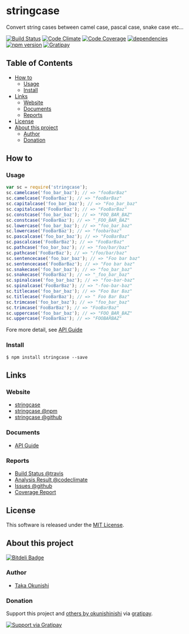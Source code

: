 stringcase
=====

Convert string cases between camel case, pascal case, snake case etc...

<!-- Badge start -->

[![Build Status][my_travis_badge_url]][my_travis_url]
[![Code Climate][my_codeclimate_badge_url]][my_codeclimate_url]
[![Code Coverage][my_codeclimate_coverage_badge_url]][my_codeclimate_url]
[![dependencies][my_gemnasium_badge_url]][my_gemnasium_url]
[![npm version][my_npm_budge_url]][my_npm_url]
[![Gratipay][my_gratipay_budge_url]][my_gratipay_url]

<!-- Badge end -->


<!-- Table start -->

Table of Contents
-----
- [How to](#01-howto)
    - [Usage](#01-howto--usage)
    - [Install](#01-howto--install)
- [Links](#09-links)
    - [Website](#09-links--website)
    - [Documents](#09-links--documents)
    - [Reports](#09-links--reports)
- [License](#10-license)
- [About this project](#11-project)
    - [Author](#11-project--author)
    - [Donation](#11-project--donation)

<!-- Table end -->


<!-- Sections start -->

<a name="01-howto"></a>
How to
-------

<a name="01-howto--usage"></a>
### Usage


```Javascript
var sc = require('stringcase');
sc.camelcase('foo_bar_baz'); // => "fooBarBaz" 
sc.camelcase('FooBarBaz'); // => "fooBarBaz" 
sc.capitalcase('foo_bar_baz'); // => "Foo_bar_baz" 
sc.capitalcase('FooBarBaz'); // => "FooBarBaz" 
sc.constcase('foo_bar_baz'); // => "FOO_BAR_BAZ" 
sc.constcase('FooBarBaz'); // => "_FOO_BAR_BAZ" 
sc.lowercase('foo_bar_baz'); // => "foo_bar_baz" 
sc.lowercase('FooBarBaz'); // => "foobarbaz" 
sc.pascalcase('foo_bar_baz'); // => "FooBarBaz" 
sc.pascalcase('FooBarBaz'); // => "FooBarBaz" 
sc.pathcase('foo_bar_baz'); // => "foo/bar/baz" 
sc.pathcase('FooBarBaz'); // => "/foo/bar/baz" 
sc.sentencecase('foo_bar_baz'); // => "Foo bar baz" 
sc.sentencecase('FooBarBaz'); // => "Foo bar baz" 
sc.snakecase('foo_bar_baz'); // => "foo_bar_baz" 
sc.snakecase('FooBarBaz'); // => "_foo_bar_baz" 
sc.spinalcase('foo_bar_baz'); // => "foo-bar-baz" 
sc.spinalcase('FooBarBaz'); // => "-foo-bar-baz" 
sc.titlecase('foo_bar_baz'); // => "Foo Bar Baz" 
sc.titlecase('FooBarBaz'); // => " Foo Bar Baz" 
sc.trimcase('foo_bar_baz'); // => "foo_bar_baz" 
sc.trimcase('FooBarBaz'); // => "FooBarBaz" 
sc.uppercase('foo_bar_baz'); // => "FOO_BAR_BAZ" 
sc.uppercase('FooBarBaz'); // => "FOOBARBAZ" 

```

Fore more detail, see [API Guide][my_lib_apiguide_url]


<a name="01-howto--install"></a>
### Install

```
$ npm install stringcase --save
```

<a name="09-links"></a>
Links
------

<a name="09-links--website"></a>
### Website

+ [stringcase](https://github.com/okunishinishi/stringcase#readme)
+ [stringcase @npm][my_npm_url]
+ [stringcase @github][my_repo_url]


<a name="09-links--documents"></a>
### Documents

+ [API Guide][my_apiguide_url]

<a name="09-links--reports"></a>
### Reports

+ [Build Status @travis][my_travis_url]
+ [Analysis Result @codeclimate][my_codeclimate_url]
+ [Issues @github](https://github.com/okunishinishi/stringcase/issues)
+ [Coverage Report][my_coverage_url]

<a name="10-license"></a>
License
-------
This software is released under the [MIT License][my_license_url].

<a name="11-project"></a>
About this project
--------

[![Bitdeli Badge][my_bitdeli_badge_url]][bitdeli_url]

<a name="11-project--author"></a>
### Author

+ [Taka Okunishi](http://okunishitaka.com)

<a name="11-project--donation"></a>
### Donation

Support this project and [others by okunishinishi][my_gratipay_url] via [gratipay][my_gratipay_url].

[<img src="https://cdn.rawgit.com/gratipay/gratipay-badge/2.3.0/dist/gratipay.svg" alt="Support via Gratipay"/>][my_gratipay_url]


<!-- Sections end -->


<!-- Links start -->

[nodejs_url]: http://nodejs.org/
[npm_url]: https://www.npmjs.com/
[nvm_url]: https://github.com/creationix/nvm
[bitdeli_url]: https://bitdeli.com/free
[my_bitdeli_badge_url]: https://d2weczhvl823v0.cloudfront.net/okunishinishi/stringcase/trend.png
[my_repo_url]: https://github.com/okunishinishi/stringcase
[my_travis_url]: http://travis-ci.org/okunishinishi/stringcase
[my_travis_badge_url]: http://img.shields.io/travis/okunishinishi/stringcase.svg?style=flat
[my_license_url]: https://github.com/okunishinishi/stringcase/blob/master/LICENSE
[my_codeclimate_url]: http://codeclimate.com/github/okunishinishi/stringcase
[my_codeclimate_badge_url]: http://img.shields.io/codeclimate/github/okunishinishi/stringcase.svg?style=flat
[my_codeclimate_coverage_badge_url]: http://img.shields.io/codeclimate/coverage/github/okunishinishi/stringcase.svg?style=flat
[my_apiguide_url]: http://okunishinishi.github.io/stringcase/apiguide/module-stringcase.html
[my_lib_apiguide_url]: http://okunishinishi.github.io/stringcase/apiguide/module-stringcase_lib.html
[my_coverage_url]: http://okunishinishi.github.io/stringcase/coverage/lcov-report
[my_coverage_report_url]: http://okunishinishi.github.io/stringcase/coverage/lcov-report/
[my_gratipay_url]: https://gratipay.com/okunishinishi/
[my_gratipay_budge_url]: http://img.shields.io/gratipay/okunishinishi.svg?style=flat
[my_npm_url]: http://www.npmjs.org/package/stringcase
[my_npm_budge_url]: http://img.shields.io/npm/v/stringcase.svg?style=flat
[my_tag_url]: http://github.com/okunishinishi/stringcase/releases/tag/
[my_tag_badge_url]: http://img.shields.io/github/tag/okunishinishi/stringcase.svg?style=flat
[my_gemnasium_url]: http://gemnasium.com/okunishinishi/stringcase
[my_gemnasium_badge_url]: http://img.shields.io/gemnasium/okunishinishi/stringcase.svg?style=flat

<!-- Links end-->

